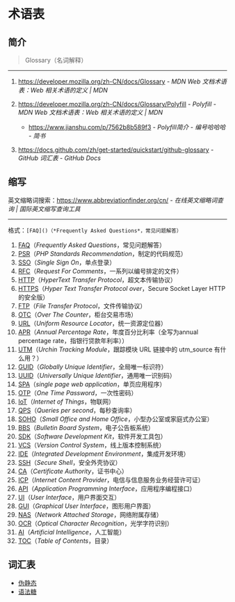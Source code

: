 # 术语表

## 简介

> Glossary（名词解释）

---

1. https://developer.mozilla.org/zh-CN/docs/Glossary - *MDN Web 文档术语表：Web 相关术语的定义 | MDN*

2. https://developer.mozilla.org/zh-CN/docs/Glossary/Polyfill - *Polyfill - MDN Web 文档术语表：Web 相关术语的定义 | MDN*

    - https://www.jianshu.com/p/7562b8b589f3 - *Polyfill简介 - 编号哈哈哈 - 简书*

3. https://docs.github.com/zh/get-started/quickstart/github-glossary - *GitHub 词汇表 - GitHub Docs*


## 缩写

英文缩略词搜索：https://www.abbreviationfinder.org/cn/ - *在线英文缩略词查询 | 国际英文缩写查询工具*

---

格式：`[FAQ]()（*Frequently Asked Questions*，常见问题解答）`

1. [FAQ]()（*Frequently Asked Questions*，常见问题解答）
2. [PSR]()（*PHP Standards Recommendation*，制定的代码规范）
3. [SSO]()（*Single Sign On*，单点登录）
4. [RFC]()（*Request For Comments*，一系列以编号排定的文件）
5. [HTTP]()（*HyperText Transfer Protocol*，超文本传输协议）
6. [HTTPS]()（*Hyper Text Transfer Protocol over*，Secure Socket Layer HTTP的安全版）
7. [FTP]()（*File Transfer Protocol*，文件传输协议）
8. [OTC]()（*Over The Counter*，柜台交易市场）
9. [URL]()（*Uniform Resource Locator*，统一资源定位器）
10. [APR]()（*Annual Percentage Rate*，年度百分比利率（全写为annual percentage rate，指银行贷款年利率））
11. [UTM]()（*Urchin Tracking Module*，跟踪模块 URL 链接中的 utm_source 有什么用？）
12. [GUID]()（*Globally Unique Identifier*，全局唯一标识符）
13. [UUID]()（*Universally Unique Identifier*，通用唯一识别码）
14. [SPA]()（*single page web application*，单页应用程序）
15. [OTP]()（*One Time Password*，一次性密码）
16. [IoT]()（*Internet of Things*，物联网）
17. [QPS]()（*Queries per second*，每秒查询率）
18. [SOHO]()（*Small Office and Home Office*，小型办公室或家庭式办公室）
19. [BBS](https://www.php.cn/faq/468690.html)（*Bulletin Board System*，电子公告板系统）
20. [SDK]()（*Software Development Kit*，软件开发工具包）
21. [VCS](https://www.cnblogs.com/kelamoyujuzhen/p/9944409.html)（*Version Control System*，线上版本控制系统）
22. [IDE]()（*Integrated Development Environment*，集成开发环境）
23. [SSH](https://baike.baidu.com/item/ssh/10407)（*Secure Shell*，安全外壳协议）
24. [CA]()（*Certificate Authority*，证书中心）
25. [ICP]()（*Internet Content Provider*，电信与信息服务业务经营许可证）
26. [API]()（*Application Programming Interface*，应用程序编程接口）
27. [UI]()（*User Interface*，用户界面交互）
28. [GUI](https://baike.baidu.com/item/GUI/479966)（*Graphical User Interface*，图形用户界面）
29. [NAS](https://baike.baidu.com/item/NAS/3465615)（*Network Attached Storage*，网络附属存储）
30. [OCR](https://www.ibm.com/blog/optical-character-recognition/)（*Optical Character Recognition*，光学字符识别）
31. [AI](https://baike.baidu.com/item/%E4%BA%BA%E5%B7%A5%E6%99%BA%E8%83%BD/9180)（*Artificial Intelligence*，人工智能）
32. [TOC]()（*Table of Contents*，目录）

## 词汇表

- [伪静态](https://baike.baidu.com/item/伪静态/2234695)
- [语法糖](https://baike.baidu.com/item/语法糖/5247005)
